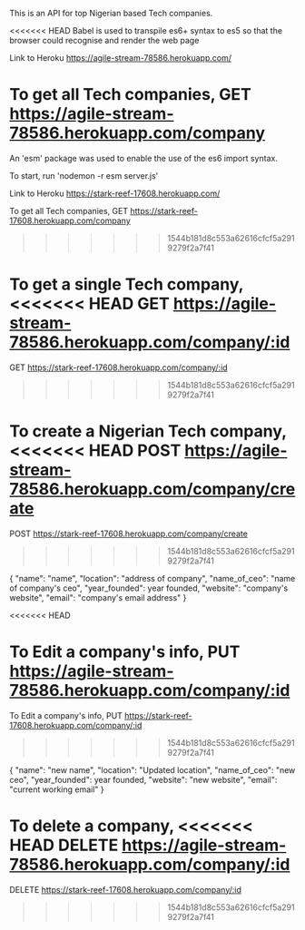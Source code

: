 This is an API for top Nigerian based Tech companies.


<<<<<<< HEAD
Babel is used to transpile es6+ syntax to es5 so that the browser could recognise and render the web page


Link to Heroku https://agile-stream-78586.herokuapp.com/


To get all Tech companies,
GET https://agile-stream-78586.herokuapp.com/company
=======
An  'esm' package was used to enable the use of the es6 import syntax.

To start, run  'nodemon -r esm server.js'


Link to Heroku https://stark-reef-17608.herokuapp.com/


To get all Tech companies,
GET https://stark-reef-17608.herokuapp.com/company
>>>>>>> 1544b181d8c553a62616cfcf5a2919279f2a7f41



To get a single Tech company,
<<<<<<< HEAD
GET https://agile-stream-78586.herokuapp.com/company/:id
=======
GET https://stark-reef-17608.herokuapp.com/company/:id
>>>>>>> 1544b181d8c553a62616cfcf5a2919279f2a7f41



To create a Nigerian Tech company,
<<<<<<< HEAD
POST https://agile-stream-78586.herokuapp.com/company/create
=======
POST https://stark-reef-17608.herokuapp.com/company/create
>>>>>>> 1544b181d8c553a62616cfcf5a2919279f2a7f41

{
    "name": "name",
    "location": "address of company",
    "name_of_ceo": "name of company's ceo",
    "year_founded": year founded,
    "website": "company's website",
    "email": "company's email address"
}

<<<<<<< HEAD
        

To Edit a company's info, 
PUT https://agile-stream-78586.herokuapp.com/company/:id
=======


To Edit a company's info, 
PUT https://stark-reef-17608.herokuapp.com/company/:id
>>>>>>> 1544b181d8c553a62616cfcf5a2919279f2a7f41

{
    "name": "new name",
    "location": "Updated location",
    "name_of_ceo": "new ceo",
    "year_founded": year founded,
    "website": "new website",
    "email": "current working email"
}



To delete a company,
<<<<<<< HEAD
DELETE https://agile-stream-78586.herokuapp.com/company/:id
=======
DELETE https://stark-reef-17608.herokuapp.com/company/:id
>>>>>>> 1544b181d8c553a62616cfcf5a2919279f2a7f41



 